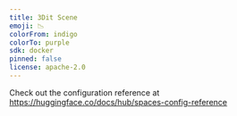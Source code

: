 ```yaml
---
title: 3Dit Scene
emoji: 📉
colorFrom: indigo
colorTo: purple
sdk: docker
pinned: false
license: apache-2.0
---
```


Check out the configuration reference at https://huggingface.co/docs/hub/spaces-config-reference
